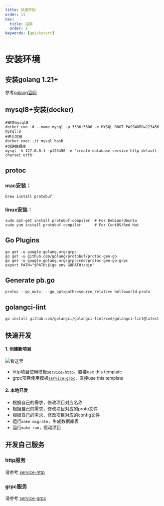 ```yaml
---
title: 快速开始
order: 11
nav:
  title: 指南
  order: 1
keywords: [quickstart]
---
```

# 安装环境

## 安装golang 1.21+
参考[golang官网](https://go.dev/dl/)

## mysql8+安装(docker)
```shell
#安装mysql8
docker run -d --name mysql -p 3306:3306 -e MYSQL_ROOT_PASSWORD=123456 mysql:8
#进入容器
docker exec -it mysql bash
#创建数据库
mysql -h 127.0.0.1 -p123456 -e 'create database service-http default charset utf8'
```

## protoc
### mac安装：
```shell
brew install protobuf
```
### linux安装：
```shell
sudo apt-get install protobuf-compiler  # For Debian/Ubuntu
sudo yum install protobuf-compiler      # For CentOS/Red Hat
```

## Go Plugins
```shell
go get -u google.golang.org/grpc
go get -u github.com/golang/protobuf/protoc-gen-go
go get -u google.golang.org/grpc/cmd/protoc-gen-go-grpc
export PATH="$PATH:$(go env GOPATH)/bin"
```

## Generate pb.go
```shell
protoc --go_out=. --go_opt=paths=source_relative helloworld.proto
```

## golangci-lint
```shell
go install github.com/golangci/golangci-lint/cmd/golangci-lint@latest
```

## 快速开发
#### 1. 创建新项目
![看这里](/images/use-template.png)
- http项目使用模板[`service-http`](https://github.com/mss-boot-io/service-http)，直接use this template
- grpc项目使用模板[`service-grpc`](https://github.com/mss-boot-io/service-grpc)，直接use this template

#### 2. 本地开发
- 根据自己的需求，修改项目对应名称
- 根据自己的需求，修改项目对应的proto文件
- 根据自己的需求，修改项目对应的config文件
- 运行`make migrate`，生成数据库表
- 运行`make run`，启动项目

## 开发自己服务
### http服务
  请参考 [service-http](/coding/http)
### grpc服务
  请参考 [service-grpc](/coding/grpc)
